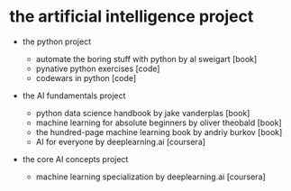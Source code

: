 # the artificial intelligence project

* the python project
    * automate the boring stuff with python by al sweigart [book]
    * pynative python exercises [code]
    * codewars in python [code]

* the AI fundamentals project
    * python data science handbook by jake vanderplas [book]
    * machine learning for absolute beginners by oliver theobald [book]
    * the hundred-page machine learning book by andriy burkov [book]
    * AI for everyone by deeplearning.ai [coursera]

* the core AI concepts project
    * machine learning specialization by deeplearning.ai [coursera]